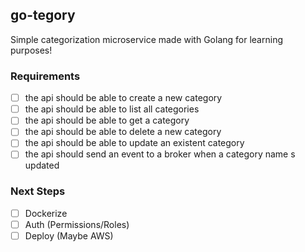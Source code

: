 ## go-tegory
Simple categorization microservice made with Golang for learning purposes!

### Requirements
- [ ] the api should be able to create a new category
- [ ] the api should be able to list all categories
- [ ] the api should be able to get a category
- [ ] the api should be able to delete a new category
- [ ] the api should be able to update an existent category
- [ ] the api should send an event to a broker when a category name s updated

### Next Steps
- [ ] Dockerize
- [ ] Auth (Permissions/Roles)
- [ ] Deploy (Maybe AWS)
